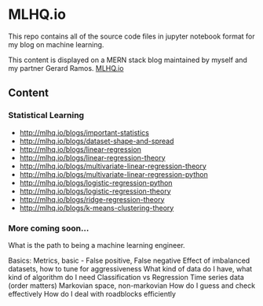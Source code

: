 # MLHQ.io

This repo contains all of the source code files in jupyter notebook format for my blog on machine learning.

This content is displayed on a MERN stack blog maintained by myself and my partner Gerard Ramos.  [MLHQ.io](https://github.com/gerardramosm89/mscsblog)


## Content

### Statistical Learning
  * http://mlhq.io/blogs/important-statistics
  * http://mlhq.io/blogs/dataset-shape-and-spread
  * http://mlhq.io/blogs/linear-regression
  * http://mlhq.io/blogs/linear-regression-theory
  * http://mlhq.io/blogs/multivariate-linear-regression-theory
  * http://mlhq.io/blogs/multivariate-linear-regression-python
  * http://mlhq.io/blogs/logistic-regression-python
  * http://mlhq.io/blogs/logistic-regression-theory
  * http://mlhq.io/blogs/ridge-regression-theory
  * http://mlhq.io/blogs/k-means-clustering-theory

### More coming soon...

What is the path to being a machine learning engineer.

Basics:
  Metrics, basic - False positive, False negative
      Effect of imbalanced datasets, how to tune for aggressiveness
  What kind of data do I have, what kind of algorithm do I need
      Classification vs Regression
      Time series data (order matters)
      Markovian space, non-markovian
  How do I guess and check effectively
      How do I deal with roadblocks efficiently
